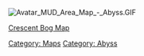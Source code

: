 ![](Avatar_MUD_Area_Map_-_Abyss.GIF "Avatar_MUD_Area_Map_-_Abyss.GIF")

[Crescent Bog Map](Crescent_Bog_Map "wikilink")  

[Category: Maps](Category:_Maps "wikilink") [Category:
Abyss](Category:_Abyss "wikilink")
